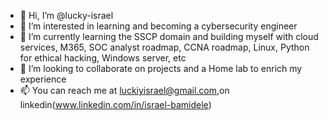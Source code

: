 - 👋 Hi, I’m @lucky-israel
- 👀 I’m interested in learning and becoming a cybersecurity engineer
- 🌱 I’m currently learning the SSCP domain and building myself with cloud services, M365, SOC analyst roadmap, CCNA roadmap, Linux, Python for ethical hacking, Windows server, etc
- 💞️ I’m looking to collaborate on projects and a Home lab to enrich my experience
- 📫 You can reach me at luckiyisrael@gmail.com,on linkedin(www.linkedin.com/in/israel-bamidele)

<!---
lucky-israel/lucky-israel is a ✨ special ✨ repository because its `README.md` (this file) appears on your GitHub profile.
You can click the Preview link to take a look at your changes.
--->
